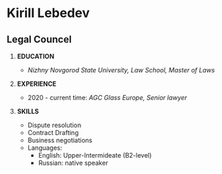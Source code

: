 # Kirill Lebedev
## Legal Councel

1. **EDUCATION**
    * *Nizhny Novgorod State University, Law School, Master of Laws*

2. **EXPERIENCE**
    * 2020 - current time: *AGC Glass Europe, Senior lawyer*

3. **SKILLS**
    * Dispute resolution
    * Contract Drafting
    * Business negotiations
    * Languages:
        * English: Upper-Intermideate (B2-level)
        * Russian: native speaker


